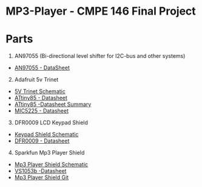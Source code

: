 # MP3-Player - CMPE 146 Final Project

# Parts
1. AN97055 (Bi-directional level shifter for I2C-bus and other systems)
  * [AN97055 - DataSheet](https://github.com/jcook3701/CMPE146/blob/master/mp3_player/datasheets/Bi-directional_level_shifter%20/AN97055.pdf)

2. Adafruit 5v Trinet
  * [5V Trinet Schematic](https://github.com/jcook3701/CMPE146/blob/master/mp3_player/datasheets/adafruit_trinket_5v/adafruit_products_trinket5V.pdf)
  * [ATtiny85 - Datasheet](https://github.com/jcook3701/CMPE146/blob/master/mp3_player/datasheets/adafruit_trinket_5v/Atmel_ATtiny25_ATtiny45_ATtiny85_Datasheet.pdf)
  * [ATtiny85 -Datasheet Summary](https://github.com/jcook3701/CMPE146/blob/master/mp3_player/datasheets/adafruit_trinket_5v/ATtiny25_ATtiny45_ATtiny85_Datasheet_Summary.pdf)
  * [MIC5225 - Datasheet](https://github.com/jcook3701/CMPE146/blob/master/mp3_player/datasheets/adafruit_trinket_5v/Microsoft%20Word%20-%20MIC5225.doc.pdf)
 
3. DFR0009 LCD Keypad Shield
  * [Keypad Shield Schematic](https://github.com/jcook3701/CMPE146/blob/master/mp3_player/datasheets/ldc_shield/LCDKeypad_Shield_SCH.pdf)
  * [DFR0009 - Datasheet](https://github.com/jcook3701/CMPE146/blob/master/mp3_player/datasheets/ldc_shield/TC1602A-01T_SpecV00_2009_09_23.doc.pdf)

4. Sparkfun Mp3 Player Shield
  * [Mp3 Player Shield Schematic](https://github.com/jcook3701/CMPE146/blob/master/mp3_player/datasheets/sparkfun_mp3_player_shield/Schematic_MP3_Shield_v15.pdf)
  * [VS1053b -Datasheet](https://github.com/jcook3701/CMPE146/blob/master/mp3_player/datasheets/sparkfun_mp3_player_shield/Datasheet_VS1053B.pdf)
  * [Mp3 Player Shield Git](https://github.com/jcook3701/CMPE146/tree/master/mp3_player/datasheets/sparkfun_mp3_player_shield/MP3_Player_Shield-V_1.5)